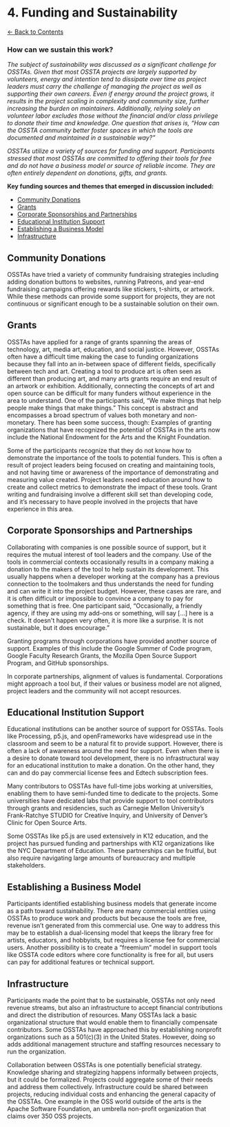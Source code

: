 # 4. Funding and Sustainability

[← Back to Contents](README.md)

### How can we sustain this work?

*The subject of sustainability was discussed as a significant challenge for OSSTAs. Given that most OSSTA projects are largely supported by volunteers, energy and intention tend to dissipate over time as project leaders must carry the challenge of managing the project as well as supporting their own careers. Even if energy around the project grows, it results in the project scaling in complexity and community size, further increasing the burden on maintainers. Additionally, relying solely on volunteer labor excludes those without the financial and/or class privilege to donate their time and knowledge. One question that arises is, “How can the OSSTA community better foster spaces in which the tools are documented and maintained in a sustainable way?”*

*OSSTAs utilize a variety of sources for funding and support. Participants stressed that most OSSTAs are committed to offering their tools for free and do not have a business model or source of reliable income. They are often entirely dependent on donations, gifts, and grants.*

**Key funding sources and themes that emerged in discussion included:**

* [Community Donations](#community-donations)
* [Grants](#grants)
* [Corporate Sponsorships and Partnerships](#corporate-sponsorships-and-partnerships)
* [Educational Institution Support](#educational-institution-support)
* [Establishing a Business Model](#establishing-a-business-model)
* [Infrastructure](#infrastructure)


## Community Donations

OSSTAs have tried a variety of community fundraising strategies including adding donation buttons to websites, running Patreons, and year-end fundraising campaigns offering rewards like stickers, t-shirts, or artwork. While these methods can provide some support for projects, they are not continuous or significant enough to be a sustainable solution on their own.


## Grants

OSSTAs have applied for a range of grants spanning the areas of technology, art, media art, education, and social justice. However, OSSTAs often have a difficult time making the case to funding organizations because they fall into an in-between space of different fields, specifically between tech and art. Creating a tool to produce art is often seen as different than producing art, and many arts grants require an end result of an artwork or exhibition. Additionally, connecting the concepts of art and open source can be difficult for many funders without experience in the area to understand. One of the participants said, “We make things that help people make things that make things.” This concept is abstract and encompasses a broad spectrum of values both monetary and non-monetary. There has been some success, though: Examples of granting organizations that have recognized the potential of OSSTAs in the arts now include the National Endowment for the Arts and the Knight Foundation.

Some of the participants recognize that they do not know how to demonstrate the importance of the tools to potential funders. This is often a result of project leaders being focused on creating and maintaining tools, and not having time or awareness of the importance of demonstrating and measuring value created. Project leaders need education around how to create and collect metrics to demonstrate the impact of these tools. Grant writing and fundraising involve a different skill set than developing code, and it’s necessary to have people involved in the projects that have experience in this area.


## Corporate Sponsorships and Partnerships

Collaborating with companies is one possible source of support, but it requires the mutual interest of tool leaders and the company. Use of the tools in commercial contexts occasionally results in a company making a donation to the makers of the tool to help sustain its development. This usually happens when a developer working at the company has a previous connection to the toolmakers and thus understands the need for funding and can write it into the project budget. However, these cases are rare, and it is often difficult or impossible to convince a company to pay for something that is free. One participant said, “Occasionally, a friendly agency, if they are using my add-ons or something, will say […] here is a check. It doesn't happen very often, it is more like a surprise. It is not sustainable, but it does encourage.”

Granting programs through corporations have provided another source of support. Examples of this include the Google Summer of Code program, Google Faculty Research Grants, the Mozilla Open Source Support Program, and GitHub sponsorships.

In corporate partnerships, alignment of values is fundamental. Corporations might approach a tool but, if their values or business model are not aligned, project leaders and the community will not accept resources.


## Educational Institution Support

Educational institutions can be another source of support for OSSTAs. Tools like Processing, p5.js, and openFrameworks have widespread use in the classroom and seem to be a natural fit to provide support. However, there is often a lack of awareness around the need for support. Even when there is a desire to donate toward tool development, there is no infrastructural way for an educational institution to make a donation. On the other hand, they can and do pay commercial license fees and Edtech subscription fees.

Many contributors to OSSTAs have full-time jobs working at universities, enabling them to have semi-funded time to dedicate to the projects. Some universities have dedicated labs that provide support to tool contributors through grants and residencies, such as Carnegie Mellon University’s Frank-Ratchye STUDIO for Creative Inquiry, and University of Denver’s Clinic for Open Source Arts.

Some OSSTAs like p5.js are used extensively in K12 education, and the project has pursued funding and partnerships with K12 organizations like the NYC Department of Education. These partnerships can be fruitful, but also require navigating large amounts of bureaucracy and multiple stakeholders.


## Establishing a Business Model

Participants identified establishing business models that generate income as a path toward sustainability. There are many commercial entities using OSSTAs to produce work and products but because the tools are free, revenue isn’t generated from this commercial use. One way to address this may be to establish a dual-licensing model that keeps the library free for artists, educators, and hobbyists, but requires a license fee for commercial users. Another possibility is to create a “freemium” model in support tools like OSSTA code editors where core functionality is free for all, but users can pay for additional features or technical support.


## Infrastructure

Participants made the point that to be sustainable, OSSTAs not only need revenue streams, but also an infrastructure to accept financial contributions and direct the distribution of resources. Many OSSTAs lack a basic organizational structure that would enable them to financially compensate contributors. Some OSSTAs have approached this by establishing nonprofit organizations such as a 501(c)(3) in the United States. However, doing so adds additional management structure and staffing resources necessary to run the organization.

Collaboration between OSSTAs is one potentially beneficial strategy. Knowledge sharing and strategizing happens informally between projects, but it could be formalized. Projects could aggregate some of their needs and address them collectively. Infrastructure could be shared between projects, reducing individual costs and enhancing the general capacity of the OSSTAs. One example in the OSS world outside of the arts is the Apache Software Foundation, an umbrella non-profit organization that claims over 350 OSS projects.

